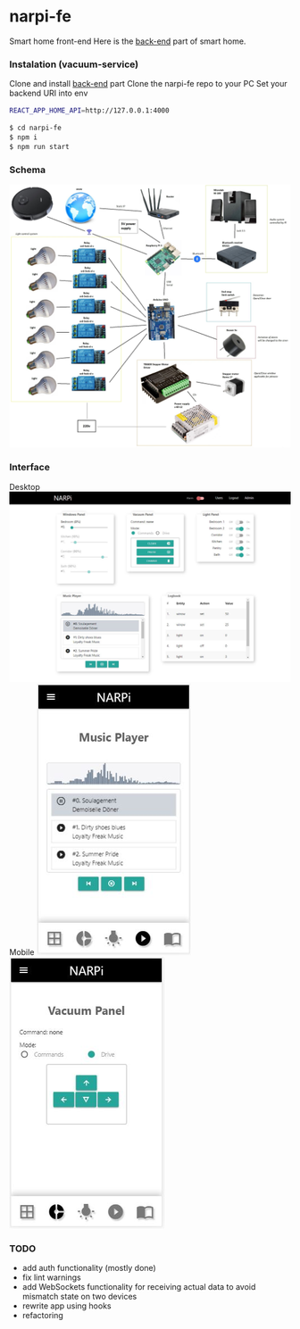 # narpi-fe
Smart home front-end 
Here is the [back-end](https://github.com/HumeniukR/narpi-back) part of smart home.
### Instalation (vacuum-service)
Clone and install [back-end](https://github.com/HumeniukR/narpi-back) part
Clone the narpi-fe repo to your PC
Set your backend URI into env
```sh
REACT_APP_HOME_API=http://127.0.0.1:4000
```
```sh
$ cd narpi-fe
$ npm i
$ npm run start
```
### Schema
![alt text](https://github.com/HumeniukR/narpi-fe/blob/master/public/intro/Simplified_schema_narpi.jpg?raw=true)

### Interface
Desktop
![alt text](https://github.com/HumeniukR/narpi-fe/blob/master/public/intro/front-des.JPG?raw=true)
Mobile
![alt text](https://github.com/HumeniukR/narpi-fe/blob/master/public/intro/front-mob1.JPG?raw=true)
![alt text](https://github.com/HumeniukR/narpi-fe/blob/master/public/intro/front-mob2.JPG?raw=true)

### TODO
- add auth functionality (mostly done)
- fix lint warnings
- add WebSockets functionality for receiving actual data to avoid mismatch state on two devices
- rewrite app using hooks
- refactoring

